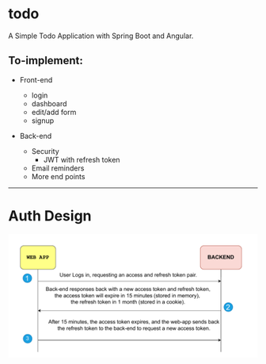 # todo
A Simple Todo Application with Spring Boot and Angular.

## To-implement:
* Front-end 
  * login
  * dashboard
  * edit/add form
  * signup

* Back-end
  * Security
    * JWT with refresh token
  * Email reminders
  * More end points

---
Auth Design
===
<img alt="auth-design" src="/images/auth-design.png">
